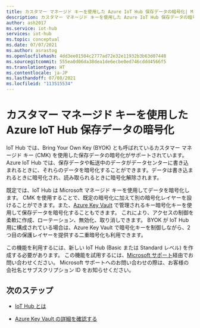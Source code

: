 ```yaml
---
title: カスタマー マネージド キーを使用した Azure IoT Hub 保存データの暗号化| Microsoft Docs
description: カスタマー マネージド キーを使用した Azure IoT Hub 保存データの暗号化
author: ash2017
ms.service: iot-hub
services: iot-hub
ms.topic: conceptual
ms.date: 07/07/2021
ms.author: asrastog
ms.openlocfilehash: 4dd3ee01504c2777ad72e32e11932b3b63d07448
ms.sourcegitcommit: 555ea0d06da38dea1de6ecbe0ed746cddd4566f5
ms.translationtype: HT
ms.contentlocale: ja-JP
ms.lasthandoff: 07/08/2021
ms.locfileid: "113515534"
---
```

# <a name="encryption-of-azure-iot-hub-data-at-rest-using-customer-managed-keys"></a>カスタマー マネージド キーを使用した Azure IoT Hub 保存データの暗号化

IoT Hub では、Bring Your Own Key (BYOK) とも呼ばれているカスタマー マネージド キー (CMK) を使用した保存データの暗号化がサポートされています。 Azure IoT Hub では、保存データや転送中のデータがデータセンターに書き込まれるときに、それらのデータを暗号化することができます。データは書き込まれるときに暗号化され、読み取られるときに暗号化解除されます。 

既定では、IoT Hub は Microsoft マネージド キーを使用してデータを暗号化します。 CMK を使用することで、既定の暗号化に加えて別の暗号化レイヤーを設けることができます。また、[Azure Key Vault](https://azure.microsoft.com/services/key-vault/) で管理されるキー暗号化キーを使用して保存データを暗号化することもできます。 これにより、アクセスの制御を柔軟に作成、ローテーション、無効化、取り消しできます。 BYOK が IoT Hub 用に構成されている場合は、Azure Key Vault で暗号化キーを制御しながら、2 つ目の保護レイヤーを提供する二重暗号化も利用できます。

この機能を利用するには、新しい IoT Hub (Basic または Standard レベル) を作成する必要があります。 この機能を試用するには、[Microsoft サポート](https://azure.microsoft.com/support/create-ticket/)経由でお問い合わせください。 Microsoft サポートへのお問い合わせの際は、お客様の会社名とサブスクリプション ID をお知らせください。

## <a name="next-steps"></a>次のステップ

* [IoT Hub とは](./about-iot-hub.md)

* [Azure Key Vault の詳細を確認する](../key-vault/general/overview.md)
